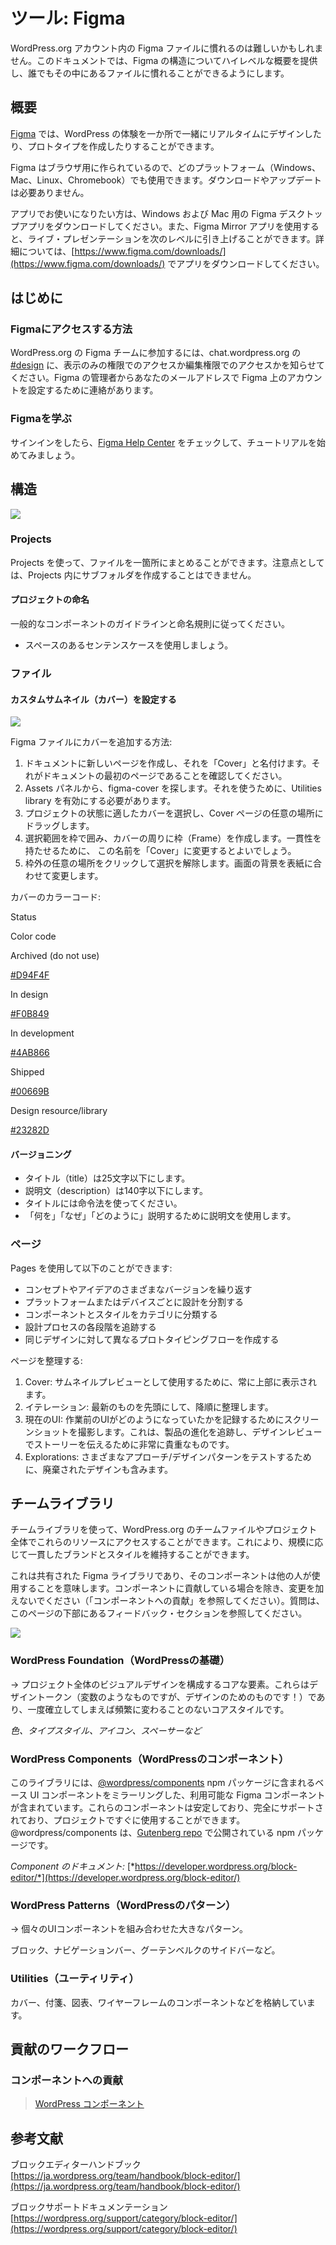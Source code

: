 <!--
# Tools: Figma
-->
# ツール: Figma

<!--
Familiarizing oneself with the Figma files in the WordPress.org account can be difficult. This document will provide a high-level overview of the Figma structure and help anyone become familiar with the files therein.
-->
WordPress.org アカウント内の Figma ファイルに慣れるのは難しいかもしれません。このドキュメントでは、Figma の構造についてハイレベルな概要を提供し、誰でもその中にあるファイルに慣れることができるようにします。

<!--
## Overview
-->
## 概要

<!--
[Figma](https://www.figma.com) allows you to design and prototype your WordPress experiences, together, in real-time and in one place.
-->
[Figma](https://www.figma.com) では、WordPress の体験を一か所で一緒にリアルタイムにデザインしたり、プロトタイプを作成したりすることができます。

<!--
Figma is built for the browser, so you can use it across any platform (Windows, Mac, Linux, and Chromebook). No downloads or updates required.
-->
Figma はブラウザ用に作られているので、どのプラットフォーム（Windows、Mac、Linux、Chromebook）でも使用できます。ダウンロードやアップデートは必要ありません。

<!--
For those that prefer the app experience, you can download the Figma Desktop App for Windows and Mac. Or use the Figma Mirror app to take your live presentations to the next level. Learn more and download the apps at [https://www.figma.com/downloads/](https://www.figma.com/downloads/)
-->
アプリでお使いになりたい方は、Windows および Mac 用の Figma デスクトップアプリをダウンロードしてください。また、Figma Mirror アプリを使用すると、ライブ・プレゼンテーションを次のレベルに引き上げることができます。詳細については、[https://www.figma.com/downloads/](https://www.figma.com/downloads/) でアプリをダウンロードしてください。

<!--
## Getting Started
-->
## はじめに

<!--
### How to get Figma access
-->
### Figmaにアクセスする方法

<!--
To join the WordPress.org Figma team, ping in [#design](https://make.wordpress.org/design/tag/design/) on chat.wordpress.org and let us know whether you need view-only or edit access. A Figma admin will contact you for your email address to set up your account.
-->
WordPress.org の Figma チームに参加するには、chat.wordpress.org の [#design](https://make.wordpress.org/design/tag/design/) に、表示のみの権限でのアクセスか編集権限でのアクセスかを知らせてください。Figma の管理者からあなたのメールアドレスで Figma 上のアカウントを設定するために連絡があります。

<!--
### Learning Figma
-->
### Figmaを学ぶ

<!--
Once you’re signed in, you can check out the [Figma Help Center](https://help.figma.com/) for getting started tutorials and more.
-->
サインインをしたら、[Figma Help Center](https://help.figma.com/) をチェックして、チュートリアルを始めてみましょう。

<!--
## Structure
-->
## 構造

[![](https://i1.wp.com/make.wordpress.org/design/files/2020/04/home-screen.png?resize=776%2C437&ssl=1)](https://i1.wp.com/make.wordpress.org/design/files/2020/04/home-screen.png?ssl=1)

<!--
### Projects
-->
### Projects

<!--
You can use Projects to group Files in one place. Noted that It’s not possible to create subfolders within the Projects.
-->
Projects を使って、ファイルを一箇所にまとめることができます。注意点としては、Projects 内にサブフォルダを作成することはできません。

<!--
#### Project Naming
-->
#### プロジェクトの命名

<!--
Make sure you follow the general component guidelines and naming conventions.
-->
一般的なコンポーネントのガイドラインと命名規則に従ってください。

<!--
*   Use the sentence case with spaces.
-->
*   スペースのあるセンテンスケースを使用しましょう。

<!--
### Files
-->
### ファイル

<!--
#### Set a Custom Thumbnail (Cover)
-->
#### カスタムサムネイル（カバー）を設定する

[![](https://i1.wp.com/make.wordpress.org/design/files/2020/04/figma-covers.png?fit=776%2C371&ssl=1)](https://i1.wp.com/make.wordpress.org/design/files/2020/04/figma-covers.png?ssl=1)

<!--
How to add a cover to your Figma file:
-->
Figma ファイルにカバーを追加する方法:

<!--
1.  Create a new page in your document and call it “Cover”. Make sure it’s the first page in your document.
2.  From the Assets panel, search for figma-cover. You may need to enable the Utilities library for it to show up.
3.  Select the cover that’s appropriate for the status of your project and drag it anywhere in your Cover page.
4.  Frame the selection to create a frame around the cover. For consistency, you may want to rename this “Cover”.
5.  Click anywhere outside the frame to deselect. Change the background of your screen to match the cover.
-->
1. ドキュメントに新しいページを作成し、それを「Cover」と名付けます。それがドキュメントの最初のページであることを確認してください。
2. Assets パネルから、figma-cover を探します。それを使うために、Utilities library を有効にする必要があります。
3. プロジェクトの状態に適したカバーを選択し、Cover ページの任意の場所にドラッグします。
4. 選択範囲を枠で囲み、カバーの周りに枠（Frame）を作成します。一貫性を持たせるために、 この名前を「Cover」に変更するとよいでしょう。
5. 枠外の任意の場所をクリックして選択を解除します。画面の背景を表紙に合わせて変更します。

<!--
Cover color codes:
-->
カバーのカラーコード:

Status

Color code

Archived (do not use)

[#D94F4F](https://make.wordpress.org/design/tag/d94f4f/)

In design

[#F0B849](https://make.wordpress.org/design/tag/f0b849/)

In development

[#4AB866](https://make.wordpress.org/design/tag/4ab866/)

Shipped

[#00669B](https://make.wordpress.org/design/tag/00669b/)

Design resource/library

[#23282D](https://make.wordpress.org/design/tag/23282d/)

<!--
#### Versioning
-->
#### バージョニング

<!--
*   Keep titles to 25 characters or less.
*   Keep your description to 140 characters or less.
*   Use the imperative mood for the title.
*   Use the description to explain ‘what’ and ‘why’ versus ‘how’.
-->
*   タイトル（title）は25文字以下にします。
*   説明文（description）は140字以下にします。
*   タイトルには命令法を使ってください。
*   「何を」「なぜ」「どのように」説明するために説明文を使用します。

<!--
### Pages
-->
### ページ

<!--
You can use Pages to:
-->
Pages を使用して以下のことができます:

<!--
*   Iterate on different versions of a concept or idea
*   Break up designs by platform or device
*   Arrange Components and Styles into categories
*   Track each stage of the design process
*   Create different Prototyping flows for the same designs
-->
*   コンセプトやアイデアのさまざまなバージョンを繰り返す
*   プラットフォームまたはデバイスごとに設計を分割する
*   コンポーネントとスタイルをカテゴリに分類する
*   設計プロセスの各段階を追跡する
*   同じデザインに対して異なるプロトタイピングフローを作成する

<!--
Organize your pages:
-->
ページを整理する:

<!--
1.  Cover: always at the top, to use it as a thumbnail preview.
2.  Iterations: keep the latest at the top organized in descending order.
3.  Current UI: take some screenshots to document how the UI was before working on it. This is extremely valuable to keep track of the evolution of the product, to tell the story in design reviews.
4.  Explorations: for testing different approaches/design patterns including discarded design
-->
1.  Cover: サムネイルプレビューとして使用するために、常に上部に表示されます。
2.  イテレーション: 最新のものを先頭にして、降順に整理します。
3.  現在のUI: 作業前のUIがどのようになっていたかを記録するためにスクリーンショットを撮影します。これは、製品の進化を追跡し、デザインレビューでストーリーを伝えるために非常に貴重なものです。
4.  Explorations: さまざまなアプローチ/デザインパターンをテストするために、廃棄されたデザインも含みます。

<!--
## Team Library
-->
## チームライブラリ

<!--
You can use the Team Library to access these resources across WordPress.org Team Files and Projects. This allows you to maintain a consistent brand and style, at scale.
-->
チームライブラリを使って、WordPress.org のチームファイルやプロジェクト全体でこれらのリソースにアクセスすることができます。これにより、規模に応じて一貫したブランドとスタイルを維持することができます。

<!--
This is a shared Figma library, which means its components are used by others. Please don’t make changes unless you are contributing components (see “Contributing components”). For questions, see the feedback section at the bottom of this page.
-->
これは共有された Figma ライブラリであり、そのコンポーネントは他の人が使用することを意味します。コンポーネントに貢献している場合を除き、変更を加えないでください（「コンポーネントへの貢献」を参照してください）。質問は、このページの下部にあるフィードバック・セクションを参照してください。

[![](https://i1.wp.com/make.wordpress.org/design/files/2020/04/figma-library-structure.png?resize=776%2C377&ssl=1)](https://i1.wp.com/make.wordpress.org/design/files/2020/04/figma-library-structure.png?ssl=1)

<!--
### WordPress Foundation
-->
### WordPress Foundation（WordPressの基礎）

<!--
→ The core elements that make up visual design across the project. These are design tokens (like variables, but for design!) and core styles that don’t change often once established.
-->
→ プロジェクト全体のビジュアルデザインを構成するコアな要素。これらはデザイントークン（変数のようなものですが、デザインのためのものです！）であり、一度確立してしまえば頻繁に変わることのないコアスタイルです。

<!--
*Colours, type styles, icons, spacers, etc.*
-->
*色、タイプスタイル、アイコン、スペーサーなど*

<!--
### WordPress Components
-->
### WordPress Components（WordPressのコンポーネント）

<!--
This library contains available Figma components that mirror the base UI components found in the [@wordpress/components](https://www.npmjs.com/package/@wordpress/components) npm package. They are stable, fully supported, and ready for use in projects. @wordpress/components is an npm package that is published via the [Gutenberg repo](https://github.com/WordPress/gutenberg).
-->
このライブラリには、[@wordpress/components](https://www.npmjs.com/package/@wordpress/components) npm パッケージに含まれるベース UI コンポーネントをミラーリングした、利用可能な Figma コンポーネントが含まれています。これらのコンポーネントは安定しており、完全にサポートされており、プロジェクトですぐに使用することができます。@wordpress/components は、[Gutenberg repo](https://github.com/WordPress/gutenberg) で公開されている npm パッケージです。

<!--
*Component documentation:* [*https://developer.wordpress.org/block-editor/*](https://developer.wordpress.org/block-editor/)
-->
*Component のドキュメント:* [*https://developer.wordpress.org/block-editor/*](https://developer.wordpress.org/block-editor/)

<!--
### WordPress Patterns
-->
### WordPress Patterns（WordPressのパターン）

<!--
→ Larger patterns made up of individual UI components combined.
-->
→ 個々のUIコンポーネントを組み合わせた大きなパターン。

<!--
Blocks, navigation bars, Gutenberg’s sidebar, etc.
-->
ブロック、ナビゲーションバー、グーテンベルクのサイドバーなど。

<!--
### Utilities
-->
### Utilities（ユーティリティ）

<!--
Stores things like covers, sticky notes, and diagram and wireframing components
-->
カバー、付箋、図表、ワイヤーフレームのコンポーネントなどを格納しています。

<!--
## Contribution Workflows
-->
## 貢献のワークフロー

<!--
### Component Contribution
-->
### コンポーネントへの貢献

<!--
> [WordPress components](https://make.wordpress.org/design/handbook/get-involved/wordpress-components/)
-->
> [WordPress コンポーネント](https://make.wordpress.org/design/handbook/get-involved/wordpress-components/)

<!--
## References
-->
## 参考文献

<!--
The Block Editor Handbook
[https://developer.wordpress.org/block-editor/](https://developer.wordpress.org/block-editor/)
-->
ブロックエディターハンドブック
[https://ja.wordpress.org/team/handbook/block-editor/](https://ja.wordpress.org/team/handbook/block-editor/)

<!--
Block Support Documentation [https://wordpress.org/support/category/block-editor/](https://wordpress.org/support/category/block-editor/)
-->
ブロックサポートドキュメンテーション [https://wordpress.org/support/category/block-editor/](https://wordpress.org/support/category/block-editor/)
